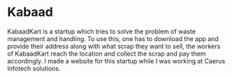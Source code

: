 # Kabaad
KabaadKart is a startup which tries to solve the problem of waste management and handling. To use this, one has to download the app and provide their address along with what scrap they want to sell, the workers of KabaadKart reach the location and collect the scrap and pay them accordingly. I made a website for this startup while I was working at Caerus Infotech solutions.
